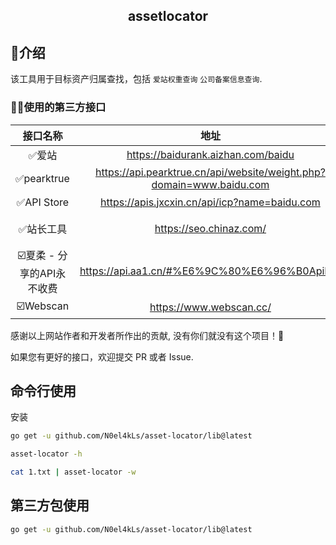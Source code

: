 <h2 align="center">assetlocator</h2>

## 🎯介绍

该工具用于目标资产归属查找，包括 `爱站权重查询` `公司备案信息查询`. 


### 🧑‍💻使用的第三方接口

|   接口名称   |                                  地址                                  |   说明    |
|:--------:|:--------------------------------------------------------------------:|:-------:|
|    ✅爱站    |                  https://baidurank.aizhan.com/baidu                  |  权重查询   |
| ✅pearktrue | https://api.pearktrue.cn/api/website/weight.php?domain=www.baidu.com |  权重查询   |
| ✅API Store |            https://apis.jxcxin.cn/api/icp?name=baidu.com             |  权重查询   |
|   ✅站长工具   |https://seo.chinaz.com/| ICP备案查询 |
| ☑️夏柔 - 分享的API永不收费 | https://api.aa1.cn/#%E6%9C%80%E6%96%B0ApiList |  ICP备案查询  |
| ☑️Webscan | https://www.webscan.cc/ | IP2domain |


感谢以上网站作者和开发者所作出的贡献, 没有你们就没有这个项目！🙏

如果您有更好的接口，欢迎提交 PR 或者 Issue.



## 命令行使用

安装
```bash
go get -u github.com/N0el4kLs/asset-locator/lib@latest

asset-locator -h

cat 1.txt | asset-locator -w
```


## 第三方包使用

```bash
go get -u github.com/N0el4kLs/asset-locator/lib@latest
```
